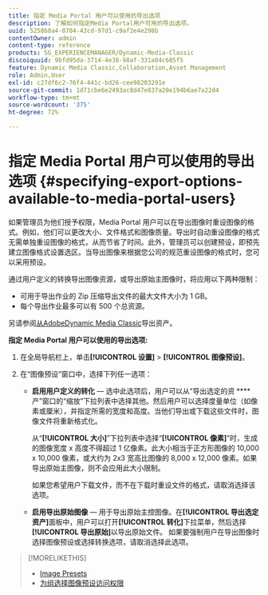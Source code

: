 ```yaml
---
title: 指定 Media Portal 用户可以使用的导出选项
description: 了解如何指定Media Portal用户可用的导出选项。
uuid: 5258b8a4-0704-43cd-97d1-c9af2e4e298b
contentOwner: admin
content-type: reference
products: SG_EXPERIENCEMANAGER/Dynamic-Media-Classic
discoiquuid: 9bfd95da-3714-4e38-98af-331a04c685f5
feature: Dynamic Media Classic,Collaboration,Asset Management
role: Admin,User
exl-id: c27df6c2-76f4-441c-bd26-cee98203291e
source-git-commit: 1d71cbe6e2493ac8d47e837a20e194b6ae7a22d4
workflow-type: tm+mt
source-wordcount: '375'
ht-degree: 72%

---
```


# 指定 Media Portal 用户可以使用的导出选项 {#specifying-export-options-available-to-media-portal-users}

如果管理员为他们授予权限，Media Portal 用户可以在导出图像时重设图像的格式。例如，他们可以更改大小、文件格式和图像质量。导出时自动重设图像的格式无需单独重设图像的格式，从而节省了时间。此外，管理员可以创建预设，即预先建立图像格式设置选区。当导出图像来根据您公司的规范重设图像的格式时，您可以采用预设。

通过用户定义的转换导出图像资源，或导出原始主图像时，将应用以下两种限制：

* 可用于导出作业的 Zip 压缩导出文件的最大文件大小为 1 GB。
* 每个导出作业最多可以有 500 个总资源。

另请参阅[从AdobeDynamic Media Classic](exporting-assets-from-dmc.md#exporting-assets-from_dmc)导出资产。

**指定 Media Portal 用户可以使用的导出选项:**

1. 在全局导航栏上，单击&#x200B;**[!UICONTROL 设置]** > **[!UICONTROL 图像预设]**。
1. 在“图像预设”窗口中，选择下列任一选项：

   * **启用用户定义的转化**  — 选中此选项后，用户可以从“导出选定的资 **** 产”窗口的“缩放”下拉列表中选择其他。然后用户可以选择度量单位（如像素或厘米），并指定所需的宽度和高度。当他们导出或下载这些文件时，图像文件将重新格式化。

      从“**[!UICONTROL 大小]**”下拉列表中选择“**[!UICONTROL 像素]**”时，生成的图像宽度 x 高度不得超过 1 亿像素。此大小相当于正方形图像的 10,000 x 10,000 像素，或大约为 2x3 宽高比图像的 8,000 x 12,000 像素。如果导出原始主图像，则不会应用此大小限制。

      如果您希望用户下载文件，而不在下载时重设文件的格式，请取消选择该选项。

   * **启用导出原始图像**  — 用于导出原始主控图像。在&#x200B;**[!UICONTROL 导出选定资产]**&#x200B;面板中，用户可以打开&#x200B;**[!UICONTROL 转化]**&#x200B;下拉菜单，然后选择&#x200B;**[!UICONTROL 导出原始]**&#x200B;以导出原始文件。 如果要强制用户在导出图像时选择图像预设或选择转换选项，请取消选择此选项。

>[!MORELIKETHIS]
>
>* [Image Presets](application-setup.md#image_presets)
>* [为组选择图像预设访问权限](creating-media-portal-groups.md#choosing_image_preset_access_permissions_for_a_group)


